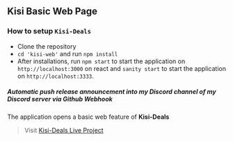 ## Kisi Basic Web Page

### How to setup `Kisi-Deals`

- Clone the repository
- `cd 'kisi-web'` and run `npm install`
- After installations, run `npm start` to start the application on `http://localhost:3000` on react and `sanity start` to start the application on `http://localhost:3333`.

##### Automatic push release announcement into my Discord channel of my Discord server via Github Webhook 

The application opens a basic web feature of **Kisi-Deals** 

> Visit [Kisi-Deals Live Project](https://kisi-web.netlify.app/)